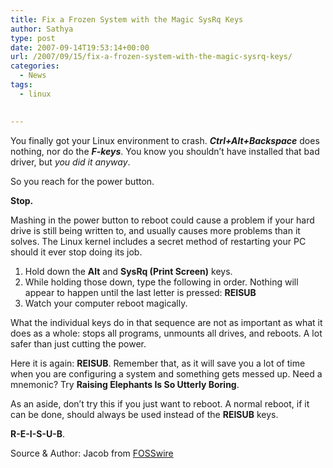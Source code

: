 ```yaml
---
title: Fix a Frozen System with the Magic SysRq Keys
author: Sathya
type: post
date: 2007-09-14T19:53:14+00:00
url: /2007/09/15/fix-a-frozen-system-with-the-magic-sysrq-keys/
categories:
  - News
tags:
  - linux

  
---
```

<p class="post-entry">
  You finally got your Linux environment to crash. <strong><em>Ctrl+Alt+Backspace</em></strong> does nothing, nor do the <strong><em>F-keys</em></strong>. You know you shouldn’t have installed that bad driver, but <em>you did it anyway</em>.
</p>

So you reach for the power button.

**Stop.**

Mashing in the power button to reboot could cause a problem if your hard drive is still being written to, and usually causes more problems than it solves. The Linux kernel includes a secret method of restarting your PC should it ever stop doing its job.

  1. Hold down the **Alt** and **SysRq (Print Screen)** keys.
  2. While holding those down, type the following in order. Nothing will appear to happen until the last letter is pressed: **REISUB**
  3. Watch your computer reboot magically.

What the individual keys do in that sequence are not as important as what it does as a whole: stops all programs, unmounts all drives, and reboots. A lot safer than just cutting the power.

Here it is again: **REISUB**. Remember that, as it will save you a lot of time when you are configuring a system and something gets messed up. Need a mnemonic? Try **Raising Elephants Is So Utterly Boring**.

As an aside, don’t try this if you just want to reboot. A normal reboot, if it can be done, should always be used instead of the **REISUB** keys.

**R-E-I-S-U-B**.

Source & Author: Jacob from [FOSSwire][1]

 [1]: http://fosswire.com/2007/09/08/fix-a-frozen-system-with-the-magic-sysrq-keys/